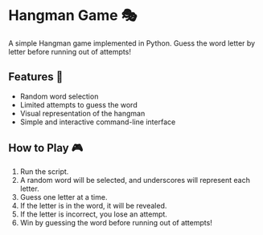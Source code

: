 # Hangman Game 🎭

A simple Hangman game implemented in Python. Guess the word letter by letter before running out of attempts!

## Features 🚀
- Random word selection
- Limited attempts to guess the word
- Visual representation of the hangman
- Simple and interactive command-line interface

## How to Play 🎮
1. Run the script.
2. A random word will be selected, and underscores will represent each letter.
3. Guess one letter at a time.
4. If the letter is in the word, it will be revealed.
5. If the letter is incorrect, you lose an attempt.
6. Win by guessing the word before running out of attempts!

